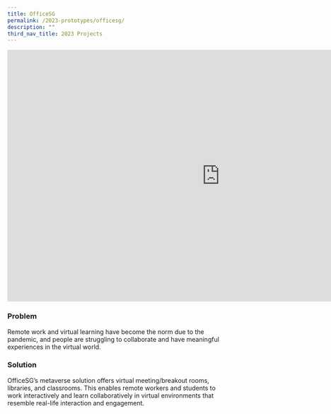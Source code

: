 ```yaml
---
title: OfficeSG
permalink: /2023-prototypes/officesg/
description: ""
third_nav_title: 2023 Projects
---
```

<iframe allowfullscreen="true" height="569" width="960" frameborder="0" src="https://docs.google.com/presentation/d/e/2PACX-1vTstoLiGqSkw0ZaLtqCiMRhM_0zfZ88rG5gn4YT0NycEKXrtcmHaYNzsIK-1PjJvoNE1KJNQIHbSqle/embed?start=false&loop=false&delayms=3000"></iframe>

### Problem
Remote work and virtual learning have become the norm due to the pandemic, and people are struggling to collaborate and have meaningful experiences in the virtual world.

### Solution
OfficeSG’s metaverse solution offers virtual meeting/breakout rooms, libraries, and classrooms. This enables remote workers and students to work interactively and learn collaboratively in virtual environments that resemble real-life interaction and engagement.